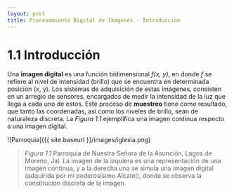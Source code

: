 ```yaml
---
layout: post
title: Procesamiento Digital de Imágenes - Introducción
---
```



# 1.1 Introducción

Una __imagen digital__ es una función bidimensional _f(x, y)_, en donde _f_ se refiere al nivel de intensidad (brillo) 
que se encuentra en determinada posición (x, y). Los sistemas de adquisición de estas imágenes, consisten en un arreglo de sensores, 
encargados de medir la intensidad de la luz que llega a cada uno de estos. Este proceso de __muestreo__ tiene como resultado, 
que tanto las coordenadas, así como los niveles de brillo, sean de naturaleza discreta. La _Figura 1.1_ ejemplifica una imagen 
continua respecto a una imagen digital.

![Parroquia]({{ site.baseurl }}/images/iglesia.png)
> _Figura 1.1_ Parroquia de Nuestra Señora de la Asunción, Lagos de Moreno, Jal. La 
imagen de la izquiera es una representación de una imagen continua, y a la derecha una
se simula una imagen digital (adquirida por mi poderosísimo Alcatel), donde se observa 
la constitución discreta de la imagen. 

